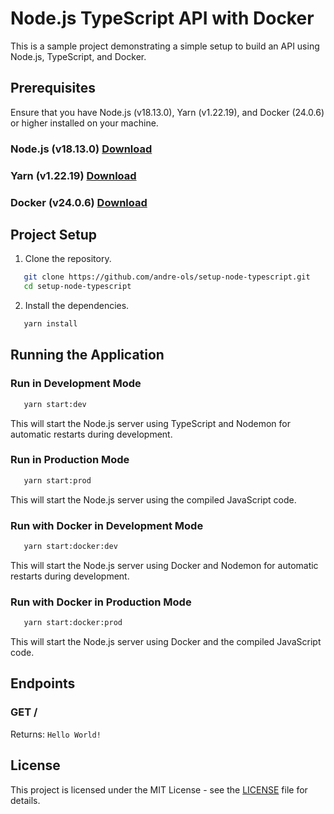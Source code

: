 # Node.js TypeScript API with Docker

This is a sample project demonstrating a simple setup to build an API using Node.js, TypeScript, and Docker.

## Prerequisites

Ensure that you have Node.js (v18.13.0), Yarn (v1.22.19), and Docker (24.0.6) or higher installed on your machine.

### Node.js (v18.13.0) [Download](https://nodejs.org/en/download/)
### Yarn (v1.22.19) [Download](https://classic.yarnpkg.com/en/docs/install/#windows-stable)
### Docker (v24.0.6) [Download](https://docs.docker.com/get-docker/)


## Project Setup

1. Clone the repository.

```bash
   git clone https://github.com/andre-ols/setup-node-typescript.git
   cd setup-node-typescript
```

2. Install the dependencies.

```bash
   yarn install
```

## Running the Application
### Run in Development Mode

```bash
   yarn start:dev
```
This will start the Node.js server using TypeScript and Nodemon for automatic restarts during development.

### Run in Production Mode

```bash
   yarn start:prod
```
This will start the Node.js server using the compiled JavaScript code.

### Run with Docker in Development Mode

```bash
   yarn start:docker:dev
```

This will start the Node.js server using Docker and Nodemon for automatic restarts during development.

### Run with Docker in Production Mode
```bash
   yarn start:docker:prod
```
This will start the Node.js server using Docker and the compiled JavaScript code.

## Endpoints
### GET /
Returns: `Hello World!`

## License
This project is licensed under the MIT License - see the [LICENSE](LICENSE) file for details.

